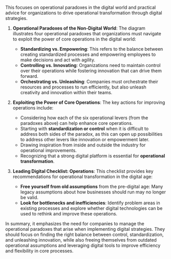 This focuses on operational paradoxes in the digital world and practical advice for organizations to drive operational transformation through digital strategies.

1. **Operational Paradoxes of the Non-Digital World**:
   The diagram illustrates four operational paradoxes that organizations must navigate to exploit the power of core operations in the digital world:
   - **Standardizing vs. Empowering**: This refers to the balance between creating standardized processes and empowering employees to make decisions and act with agility.
   - **Controlling vs. Innovating**: Organizations need to maintain control over their operations while fostering innovation that can drive them forward.
   - **Orchestrating vs. Unleashing**: Companies must orchestrate their resources and processes to run efficiently, but also unleash creativity and innovation within their teams.

2. **Exploiting the Power of Core Operations**:
   The key actions for improving operations include:
   - Considering how each of the six operational levers (from the paradoxes above) can help enhance core operations.
   - Starting with **standardization or control** when it is difficult to address both sides of the paradox, as this can open up possibilities to address other levers like innovation or empowerment later.
   - Drawing inspiration from inside and outside the industry for operational improvements.
   - Recognizing that a strong digital platform is essential for **operational transformation**.

3. **Leading Digital Checklist: Operations**:
   This checklist provides key recommendations for operational transformation in the digital age:
   - **Free yourself from old assumptions** from the pre-digital age: Many legacy assumptions about how businesses should run may no longer be valid.
   - **Look for bottlenecks and inefficiencies**: Identify problem areas in existing processes and explore whether digital technologies can be used to rethink and improve these operations.

In summary, it emphasizes the need for companies to manage the operational paradoxes that arise when implementing digital strategies. They should focus on finding the right balance between control, standardization, and unleashing innovation, while also freeing themselves from outdated operational assumptions and leveraging digital tools to improve efficiency and flexibility in core processes.
